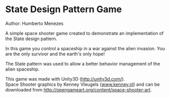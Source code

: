 State Design Pattern Game
=========================
Author: Humberto Menezes

A simple space shooter game created to demonstrate an implementation of the State design pattern.

In this game you control a spaceship in a war against the alien invasion. You are the only survivor and the earth's only hope!

The State pattern was used to allow a better behavior management of the alien spaceship. 

This game was made with Unity3D (http://unity3d.com/).  
Space Shooter graphics by Kenney Vleugels (www.kenney.nl) and can be downloaded from http://opengameart.org/content/space-shooter-art.

